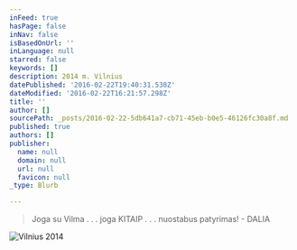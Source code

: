 ```yaml
---
inFeed: true
hasPage: false
inNav: false
isBasedOnUrl: ''
inLanguage: null
starred: false
keywords: []
description: 2014 m. Vilnius
datePublished: '2016-02-22T19:40:31.538Z'
dateModified: '2016-02-22T16:21:57.298Z'
title: ''
author: []
sourcePath: _posts/2016-02-22-5db641a7-cb71-45eb-b0e5-46126fc30a8f.md
published: true
authors: []
publisher:
  name: null
  domain: null
  url: null
  favicon: null
_type: Blurb

---
```

> Joga su Vilma . . . joga KITAIP . . . nuostabus patyrimas! - DALIA

![Vilnius 2014](https://s3-us-west-2.amazonaws.com/the-grid-img/p/1e4b0cef48b201c2b4bec88b7db5b11deb6df03e.jpg)